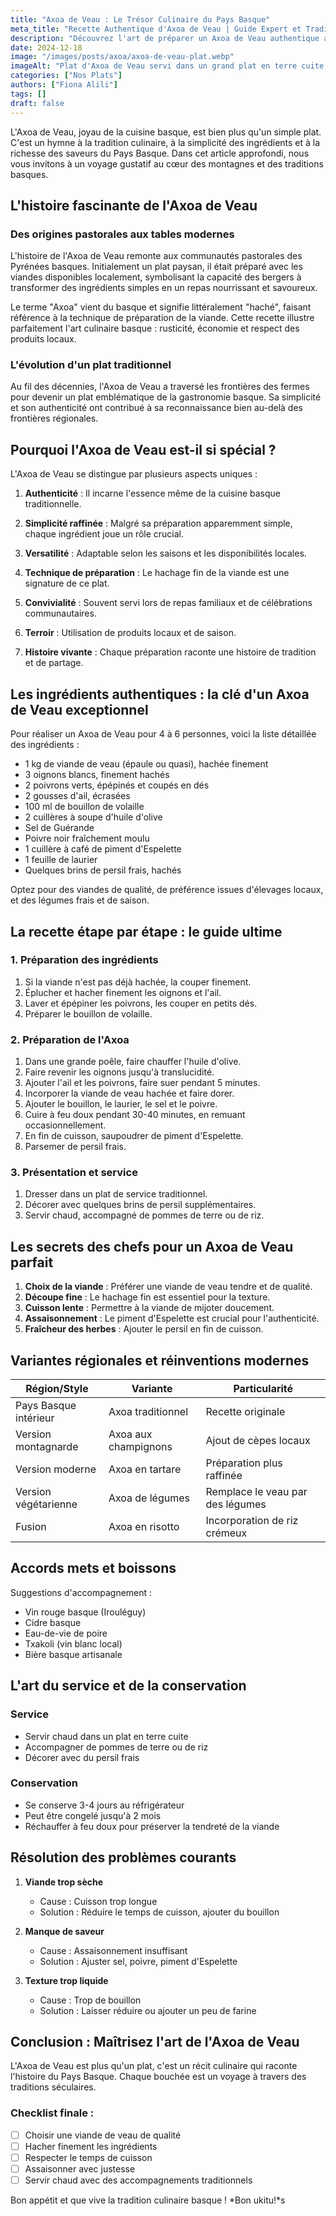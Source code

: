 ```yaml
---
title: "Axoa de Veau : Le Trésor Culinaire du Pays Basque"
meta_title: "Recette Authentique d'Axoa de Veau | Guide Expert et Traditions"
description: "Découvrez l'art de préparer un Axoa de Veau authentique avec notre guide complet. Explorez l'histoire, les secrets de préparation et les techniques traditionnelles de ce plat emblématique basque."
date: 2024-12-18
image: "/images/posts/axoa/axoa-de-veau-plat.webp"
imageAlt: "Plat d'Axoa de Veau servi dans un grand plat en terre cuite traditionnel"
categories: ["Nos Plats"]
authors: ["Fiona Alili"]
tags: []
draft: false
---
```


L'Axoa de Veau, joyau de la cuisine basque, est bien plus qu'un simple plat. C'est un hymne à la tradition culinaire, à la simplicité des ingrédients et à la richesse des saveurs du Pays Basque. Dans cet article approfondi, nous vous invitons à un voyage gustatif au cœur des montagnes et des traditions basques.

## L'histoire fascinante de l'Axoa de Veau

### Des origines pastorales aux tables modernes

L'histoire de l'Axoa de Veau remonte aux communautés pastorales des Pyrénées basques. Initialement un plat paysan, il était préparé avec les viandes disponibles localement, symbolisant la capacité des bergers à transformer des ingrédients simples en un repas nourrissant et savoureux.

Le terme "Axoa" vient du basque et signifie littéralement "haché", faisant référence à la technique de préparation de la viande. Cette recette illustre parfaitement l'art culinaire basque : rusticité, économie et respect des produits locaux.

### L'évolution d'un plat traditionnel

Au fil des décennies, l'Axoa de Veau a traversé les frontières des fermes pour devenir un plat emblématique de la gastronomie basque. Sa simplicité et son authenticité ont contribué à sa reconnaissance bien au-delà des frontières régionales.

## Pourquoi l'Axoa de Veau est-il si spécial ?

L'Axoa de Veau se distingue par plusieurs aspects uniques :

1. **Authenticité** : Il incarne l'essence même de la cuisine basque traditionnelle.

2. **Simplicité raffinée** : Malgré sa préparation apparemment simple, chaque ingrédient joue un rôle crucial.

3. **Versatilité** : Adaptable selon les saisons et les disponibilités locales.

4. **Technique de préparation** : Le hachage fin de la viande est une signature de ce plat.

5. **Convivialité** : Souvent servi lors de repas familiaux et de célébrations communautaires.

6. **Terroir** : Utilisation de produits locaux et de saison.

7. **Histoire vivante** : Chaque préparation raconte une histoire de tradition et de partage.

## Les ingrédients authentiques : la clé d'un Axoa de Veau exceptionnel

Pour réaliser un Axoa de Veau pour 4 à 6 personnes, voici la liste détaillée des ingrédients :

- 1 kg de viande de veau (épaule ou quasi), hachée finement
- 3 oignons blancs, finement hachés
- 2 poivrons verts, épépinés et coupés en dés
- 2 gousses d'ail, écrasées
- 100 ml de bouillon de volaille
- 2 cuillères à soupe d'huile d'olive
- Sel de Guérande
- Poivre noir fraîchement moulu
- 1 cuillère à café de piment d'Espelette
- 1 feuille de laurier
- Quelques brins de persil frais, hachés

Optez pour des viandes de qualité, de préférence issues d'élevages locaux, et des légumes frais et de saison.

## La recette étape par étape : le guide ultime

### 1. Préparation des ingrédients

1. Si la viande n'est pas déjà hachée, la couper finement.
2. Éplucher et hacher finement les oignons et l'ail.
3. Laver et épépiner les poivrons, les couper en petits dés.
4. Préparer le bouillon de volaille.

### 2. Préparation de l'Axoa

1. Dans une grande poêle, faire chauffer l'huile d'olive.
2. Faire revenir les oignons jusqu'à translucidité.
3. Ajouter l'ail et les poivrons, faire suer pendant 5 minutes.
4. Incorporer la viande de veau hachée et faire dorer.
5. Ajouter le bouillon, le laurier, le sel et le poivre.
6. Cuire à feu doux pendant 30-40 minutes, en remuant occasionnellement.
7. En fin de cuisson, saupoudrer de piment d'Espelette.
8. Parsemer de persil frais.

### 3. Présentation et service

1. Dresser dans un plat de service traditionnel.
2. Décorer avec quelques brins de persil supplémentaires.
3. Servir chaud, accompagné de pommes de terre ou de riz.

## Les secrets des chefs pour un Axoa de Veau parfait

1. **Choix de la viande** : Préférer une viande de veau tendre et de qualité.
2. **Découpe fine** : Le hachage fin est essentiel pour la texture.
3. **Cuisson lente** : Permettre à la viande de mijoter doucement.
4. **Assaisonnement** : Le piment d'Espelette est crucial pour l'authenticité.
5. **Fraîcheur des herbes** : Ajouter le persil en fin de cuisson.

## Variantes régionales et réinventions modernes

| Région/Style | Variante | Particularité |
|--------------|----------|---------------|
| Pays Basque intérieur | Axoa traditionnel | Recette originale |
| Version montagnarde | Axoa aux champignons | Ajout de cèpes locaux |
| Version moderne | Axoa en tartare | Préparation plus raffinée |
| Version végétarienne | Axoa de légumes | Remplace le veau par des légumes |
| Fusion | Axoa en risotto | Incorporation de riz crémeux |

## Accords mets et boissons

Suggestions d'accompagnement :
- Vin rouge basque (Irouléguy)
- Cidre basque
- Eau-de-vie de poire
- Txakoli (vin blanc local)
- Bière basque artisanale

## L'art du service et de la conservation

### Service
- Servir chaud dans un plat en terre cuite
- Accompagner de pommes de terre ou de riz
- Décorer avec du persil frais

### Conservation
- Se conserve 3-4 jours au réfrigérateur
- Peut être congelé jusqu'à 2 mois
- Réchauffer à feu doux pour préserver la tendreté de la viande

## Résolution des problèmes courants

1. **Viande trop sèche**
   - Cause : Cuisson trop longue
   - Solution : Réduire le temps de cuisson, ajouter du bouillon

2. **Manque de saveur**
   - Cause : Assaisonnement insuffisant
   - Solution : Ajuster sel, poivre, piment d'Espelette

3. **Texture trop liquide**
   - Cause : Trop de bouillon
   - Solution : Laisser réduire ou ajouter un peu de farine

## Conclusion : Maîtrisez l'art de l'Axoa de Veau

L'Axoa de Veau est plus qu'un plat, c'est un récit culinaire qui raconte l'histoire du Pays Basque. Chaque bouchée est un voyage à travers des traditions séculaires.

### Checklist finale :
- [ ] Choisir une viande de veau de qualité
- [ ] Hacher finement les ingrédients
- [ ] Respecter le temps de cuisson
- [ ] Assaisonner avec justesse
- [ ] Servir chaud avec des accompagnements traditionnels

Bon appétit et que vive la tradition culinaire basque ! *Bon ukitu!*s